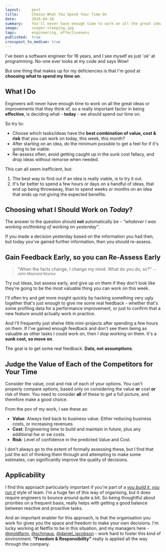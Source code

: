 ```yaml
---
layout:     post
title:      Choose What You Spend Your Time On
date:       2016-04-18
summary:    You'll never have enough time to work on all the great ideas that you think of - so the important part is deciding what - today - you should be spending your time on
image:      cooper-sleeping.jpg
tags:       engineering, effectiveness
published:  true
crosspost_to_medium: true
---
```


I've been a software engineer for 16 years, and I see myself as just '_ok_' at programming. No-one ever looks at my code and says _Wow_!

But one thing that makes up for my deficiencies is that I'm good at __choosing what to spend my time on__.



## What I Do

Engineers will never have enough time to work on all the great ideas or improvements that they think of, so a really important factor in being __effective__, is deciding what - __today__ - we should spend our time on.

So try to:

- Choose which tasks/ideas have the __best combination of value, cost & risk__ that you can work on today, this week, this month?
- After starting on an idea, do the minimum possible to get a feel for if it's going to be viable.
- Re-assess often, avoid getting caught up in the sunk cost fallacy, and drop ideas without remorse when needed.

This can all seem inefficient, but:

1. The best way to find out if an idea is really viable, is to try it out.
2. It's far better to spend a few hours or days on a handful of ideas, that end up being throwaway, than to spend weeks or months on an idea that ends up not giving the expected benefits.


## Choosing what I Should Work on _Today_?

The answer to the question should __not__ automatically be - _"whatever I was working on/thinking of working on yesterday"_.

If you made a decision yesterday based on the information you had then, but today you've gained further information, then you should re-assess.


## Gain Feedback Early, so you can Re-Assess Early

> "When the facts change, I change my mind. What do you do, sir?" <small> -- <cite>John Maynard Keynes</cite></small>

Try out ideas, but assess early, and give up on them if they don't look like they're going to be the most valuable thing you can work on this week. 

I'll often try and get more insight quickly by hacking something very ugly together that's just enough to give me some real feedback - whether that's some profiling data for a performance improvement, or just to confirm that a new feature would actually work in practice.

And I'll frequently just shelve little mini-projects after spending a few hours on them. If I've gained enough feedback and don't see them being as valuable as other tasks I could work on, then I stop working on them. It's a __sunk cost, so move on__.

The goal is to get some real feedback. __Data, not assumptions__.


## Judge the Value of Each of the Competitors for Your Time

Consider the value, cost and risk of each of your options. You can't properly compare options, based only on considering the value __or__ cost __or__ risk of them. You need to consider __all__ of these to get a full picture, and therefore make a good choice.

From the pov of my work, I see these as:

- __Value__: Always tied back to business value. Either reducing business costs, or increasing revenues.
- __Cost__: Engineering time to build and maintain in future, plus any additional hw or sw costs.
- __Risk__: Level of confidence in the predicted Value and Cost.

I don't always go to the extent of formally assessing these, but I find that just the act of thinking them through and attempting to make some estimates, can significantly improve the quality of decisions.


## Applicability

I find this approach particularly important if you're part of a _[you build it, you run it](https://queue.acm.org/detail.cfm?id=1142065)_ style of team. I'm a huge fan of this way of organising, but it does require engineers to bounce around quite a bit. So being thoughtful about priorities on a frequent basis, really helps with getting a good balance between reactive and proactive tasks. 

And an important enabler for this approach, is that the organisation you work for gives you the space and freedom to make your own decisions.
I'm lucky working at Netflix to be in this situation, and my managers here - [@moldfarm](https://twitter.com/moldfarm), [@schmaus](https://twitter.com/schmaus), [@daniel_jacobson](https://twitter.com/daniel_jacobson) - work hard to foster this kind of environment. __"Freedom & Responsibility"__ really is applied all the way through the company.

